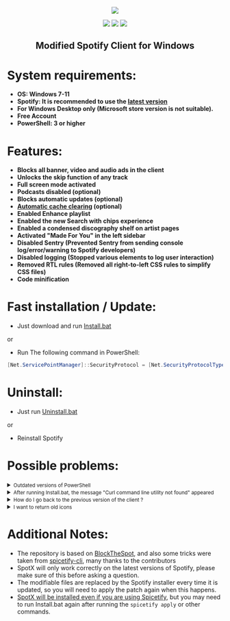   <p align="center">
  <a href="https://github.com/amd64fox/SpotX/releases"><img src="https://user-images.githubusercontent.com/62529699/145750769-3d74b068-2d87-4292-9f21-ddd4bcea6d50.png" />
</p>



<p align="center">        
      <a href="https://t.me/amd64fox"><img src="https://img.shields.io/badge/%40Amd64fox-%40Amd64fox-blue.svg?style=flat&logo=telegram&label=Telegram"></a>
      <a href="https://youtu.be/d2-bKw6yTjo"><img src="https://img.shields.io/badge/-red?style=flat&logo=youtube&label=Tutorial%20on%20Youtube"></a>
      <a href="https://4pda.to/forum/index.php?showtopic=715234&view=findpost&p=104279894"><img src="https://img.shields.io/badge/4PDA-Post-yellow"></a>
      </p>
     <h2> <div align="center"><b> Modified Spotify Client for Windows </b></div> </h2>


<h1>System requirements:</h1>


* <strong>OS: Windows 7-11</strong>
* <strong>Spotify: It is recommended to use the [latest version](https://cutt.ly/8EH6NuH)</strong>
* <strong>For Windows Desktop only (Microsoft store version is not suitable).</strong>
* <strong>Free Account</strong>
* <strong>PowerShell: 3 or higher</strong>

<h1>Features:</h1>

* <strong>Blocks all banner, video and audio ads in the client</strong>
* <strong>Unlocks the skip function of any track</strong>
* <strong>Full screen mode activated</strong>
* <strong>Podcasts disabled (optional)</strong>
* <strong>Blocks automatic updates (optional)</strong>
* <strong>[Automatic cache clearing](https://github.com/amd64fox/SpotX/discussions/2) (optional)</strong>
* <strong>Enabled Enhance playlist</strong>
* <strong>Enabled the new Search with chips experience</strong>
* <strong>Enabled a condensed discography shelf on artist pages</strong>
* <strong>Activated "Made For You" in the left sidebar</strong>
* <strong>Disabled Sentry (Prevented Sentry from sending console log/error/warning to Spotify developers)</strong>
* <strong>Disabled logging (Stopped various elements to log user interaction)</strong>
* <strong>Removed RTL rules (Removed all right-to-left CSS rules to simplify CSS files)</strong>
* <strong>Code minification</strong>


<h1>Fast installation / Update:</h1>

* Just download and run [Install.bat](https://cutt.ly/PErptD8)

or

* Run The following command in PowerShell:
```ps1
[Net.ServicePointManager]::SecurityProtocol = [Net.SecurityProtocolType]::Tls12; Invoke-WebRequest -UseBasicParsing 'https://raw.githubusercontent.com/amd64fox/SpotX/main/Install.ps1' | Invoke-Expression
```

<h1>Uninstall:</h1>

* Just run [Uninstall.bat](https://cutt.ly/dErpPEK)

or

* Reinstall Spotify    



<h1>Possible problems:</h1>

 <details>
<summary><small>Outdated versions of PowerShell</small></summary><p>

If you are using Windows 7, there may be errors in the installation process due to an outdated version of NET Framework and PowerShell. 
   Do the following:
   * Upgrade to [NET Framework 4.8](https://go.microsoft.com/fwlink/?linkid=2088631)
   * Upgrade to [WMF 5.1](https://www.microsoft.com/en-us/download/details.aspx?id=54616)
   * Reboot your PC

</details>

 <details>
<summary><small>After running Install.bat, the message "Curl command line utility not found" appeared</small></summary><p>

The curl command was not found in the system (in windows 10 and above it comes out of the box), you need to install it manually:
  *  Follow the [link](http://www.confusedbycode.com/curl/#downloads) and download the installation file, depending on the bitness of the OS.
  *  We start the installation process, at the end we must restart the PC.
  
</details>


<details>
<summary><small>How do I go back to the previous version of the client ?</small></summary><p>

  If you have problems with the patch after upgrading the client version, then use this [tool](https://github.com/amd64fox/Rollback-Spotify) to revert back to the working    version.

</details>


 <details>
<summary><small>I want to return old icons</small></summary><p>

  [There is an answer here](https://github.com/amd64fox/SpotX/discussions/20#discussioncomment-1922206), if you do not like the new icons leave your comment there.

</details>



<h1>Additional Notes:</h1>

* The repository is based on <a href="https://github.com/mrpond/BlockTheSpot">BlockTheSpot</a>, and also some tricks were taken from <a href="https://github.com/khanhas/spicetify-cli">spicetify-cli</a>, many thanks to the contributors
* SpotX will only work correctly on the latest versions of Spotify, please make sure of this before asking a question.  
* The modifiable files are replaced by the Spotify installer every time it is updated, so you will need to apply the patch again when this happens.
* [SpotX will be installed even if you are using Spicetify](https://github.com/amd64fox/SpotX/discussions/28#discussioncomment-2389043), but you may need to run Install.bat again after running the `spicetify apply` or other commands.
